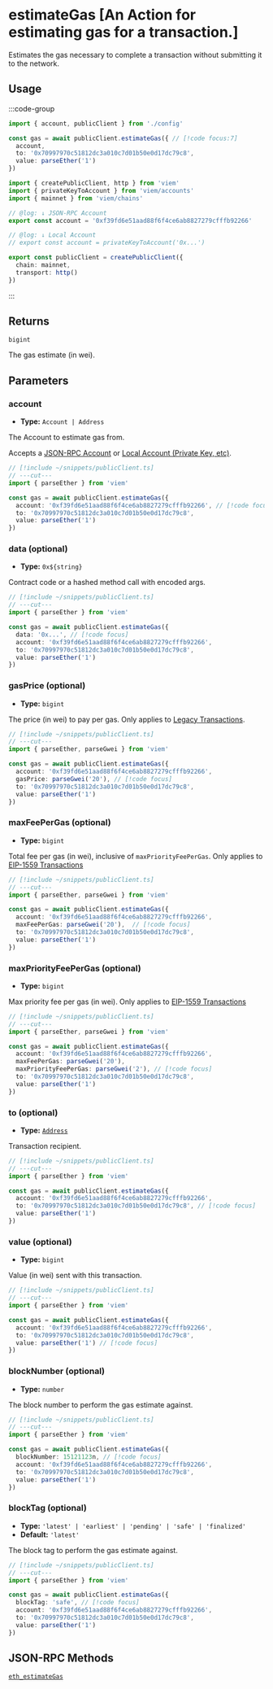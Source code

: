 # estimateGas [An Action for estimating gas for a transaction.]

Estimates the gas necessary to complete a transaction without submitting it to the network.

## Usage

:::code-group

```ts twoslash [example.ts]
import { account, publicClient } from './config'

const gas = await publicClient.estimateGas({ // [!code focus:7]
  account,
  to: '0x70997970c51812dc3a010c7d01b50e0d17dc79c8',
  value: parseEther('1')
})
```

```ts twoslash [config.ts] filename="config.ts"
import { createPublicClient, http } from 'viem'
import { privateKeyToAccount } from 'viem/accounts'
import { mainnet } from 'viem/chains'

// @log: ↓ JSON-RPC Account
export const account = '0xf39fd6e51aad88f6f4ce6ab8827279cfffb92266'

// @log: ↓ Local Account
// export const account = privateKeyToAccount('0x...')

export const publicClient = createPublicClient({
  chain: mainnet,
  transport: http()
})
```

:::

## Returns

`bigint`

The gas estimate (in wei).

## Parameters

### account

- **Type:** `Account | Address`

The Account to estimate gas from.

Accepts a [JSON-RPC Account](/docs/clients/wallet#json-rpc-accounts) or [Local Account (Private Key, etc)](/docs/clients/wallet#local-accounts-private-key-mnemonic-etc).

```ts twoslash
// [!include ~/snippets/publicClient.ts]
// ---cut---
import { parseEther } from 'viem'

const gas = await publicClient.estimateGas({
  account: '0xf39fd6e51aad88f6f4ce6ab8827279cfffb92266', // [!code focus]
  to: '0x70997970c51812dc3a010c7d01b50e0d17dc79c8',
  value: parseEther('1')
})
```

### data (optional)

- **Type:** `0x${string}`

Contract code or a hashed method call with encoded args.

```ts twoslash
// [!include ~/snippets/publicClient.ts]
// ---cut---
import { parseEther } from 'viem'

const gas = await publicClient.estimateGas({
  data: '0x...', // [!code focus]
  account: '0xf39fd6e51aad88f6f4ce6ab8827279cfffb92266',
  to: '0x70997970c51812dc3a010c7d01b50e0d17dc79c8',
  value: parseEther('1')
})
```

### gasPrice (optional)

- **Type:** `bigint`

The price (in wei) to pay per gas. Only applies to [Legacy Transactions](/docs/glossary/terms#legacy-transaction).

```ts twoslash
// [!include ~/snippets/publicClient.ts]
// ---cut---
import { parseEther, parseGwei } from 'viem'

const gas = await publicClient.estimateGas({
  account: '0xf39fd6e51aad88f6f4ce6ab8827279cfffb92266',
  gasPrice: parseGwei('20'), // [!code focus]
  to: '0x70997970c51812dc3a010c7d01b50e0d17dc79c8',
  value: parseEther('1') 
})
```

### maxFeePerGas (optional)

- **Type:** `bigint`

Total fee per gas (in wei), inclusive of `maxPriorityFeePerGas`. Only applies to [EIP-1559 Transactions](/docs/glossary/terms#eip-1559-transaction)

```ts twoslash
// [!include ~/snippets/publicClient.ts]
// ---cut---
import { parseEther, parseGwei } from 'viem'

const gas = await publicClient.estimateGas({
  account: '0xf39fd6e51aad88f6f4ce6ab8827279cfffb92266',
  maxFeePerGas: parseGwei('20'),  // [!code focus]
  to: '0x70997970c51812dc3a010c7d01b50e0d17dc79c8',
  value: parseEther('1')
})
```

### maxPriorityFeePerGas (optional)

- **Type:** `bigint`

Max priority fee per gas (in wei). Only applies to [EIP-1559 Transactions](/docs/glossary/terms#eip-1559-transaction)

```ts twoslash
// [!include ~/snippets/publicClient.ts]
// ---cut---
import { parseEther, parseGwei } from 'viem'

const gas = await publicClient.estimateGas({
  account: '0xf39fd6e51aad88f6f4ce6ab8827279cfffb92266',
  maxFeePerGas: parseGwei('20'),
  maxPriorityFeePerGas: parseGwei('2'), // [!code focus]
  to: '0x70997970c51812dc3a010c7d01b50e0d17dc79c8',
  value: parseEther('1')
})
```

### to (optional)

- **Type:** [`Address`](/docs/glossary/types#address)

Transaction recipient.

```ts twoslash
// [!include ~/snippets/publicClient.ts]
// ---cut---
import { parseEther } from 'viem'

const gas = await publicClient.estimateGas({
  account: '0xf39fd6e51aad88f6f4ce6ab8827279cfffb92266',
  to: '0x70997970c51812dc3a010c7d01b50e0d17dc79c8', // [!code focus]
  value: parseEther('1')
})
```

### value (optional)

- **Type:** `bigint`

Value (in wei) sent with this transaction.

```ts twoslash
// [!include ~/snippets/publicClient.ts]
// ---cut---
import { parseEther } from 'viem'

const gas = await publicClient.estimateGas({
  account: '0xf39fd6e51aad88f6f4ce6ab8827279cfffb92266',
  to: '0x70997970c51812dc3a010c7d01b50e0d17dc79c8',
  value: parseEther('1') // [!code focus]
})
```

### blockNumber (optional)

- **Type:** `number`

The block number to perform the gas estimate against.

```ts twoslash
// [!include ~/snippets/publicClient.ts]
// ---cut---
import { parseEther } from 'viem'

const gas = await publicClient.estimateGas({
  blockNumber: 15121123n, // [!code focus]
  account: '0xf39fd6e51aad88f6f4ce6ab8827279cfffb92266',
  to: '0x70997970c51812dc3a010c7d01b50e0d17dc79c8',
  value: parseEther('1') 
})
```

### blockTag (optional)

- **Type:** `'latest' | 'earliest' | 'pending' | 'safe' | 'finalized'`
- **Default:** `'latest'`

The block tag to perform the gas estimate against.

```ts twoslash
// [!include ~/snippets/publicClient.ts]
// ---cut---
import { parseEther } from 'viem'

const gas = await publicClient.estimateGas({
  blockTag: 'safe', // [!code focus]
  account: '0xf39fd6e51aad88f6f4ce6ab8827279cfffb92266',
  to: '0x70997970c51812dc3a010c7d01b50e0d17dc79c8',
  value: parseEther('1') 
})
```

## JSON-RPC Methods

[`eth_estimateGas`](https://ethereum.org/en/developers/docs/apis/json-rpc/#eth_estimategas)
